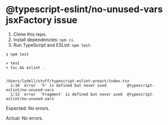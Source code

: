 # @typescript-eslint/no-unused-vars jsxFactory issue

1. Clone this repo.
2. Install dependencies: `npm ci`.
3. Run TypeScript and ESLint: `npm test`.

```
❯ npm test

> test
> tsc && eslint .


/Users/lydell/stuff/typescript-eslint-preact/index.tsx
  1:10  error  'h' is defined but never used         @typescript-eslint/no-unused-vars
  1:13  error  'Fragment' is defined but never used  @typescript-eslint/no-unused-vars
```

Expected: No errors.

Actual: No errors.
